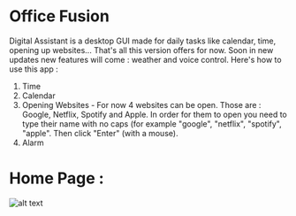# Office Fusion

Digital Assistant is a desktop GUI made for daily tasks like calendar, time, opening up websites... That's all this version offers for now. Soon in new updates new features will come : weather and voice control. Here's how to use this app :
1. Time
2. Calendar
3. Opening Websites - For now 4 websites can be open. Those are : Google, Netflix, Spotify and Apple. In order for them to open you need to type their name with no caps (for example "google", "netflix", "spotify", "apple". Then click "Enter" (with a mouse).
4. Alarm


# Home Page : 

![alt text](https://github.com/nikolakosticc/officefusion_1.0/blob/main/images/home.png)
